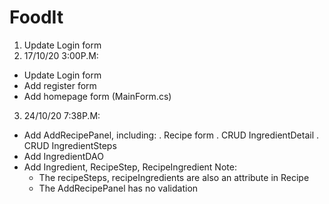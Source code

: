 # FoodIt
1. Update Login form
2. 17/10/20 3:00P.M: 
  + Update Login form
  + Add register form
  + Add homepage form (MainForm.cs)
  
3. 24/10/20 7:38P.M:
  + Add AddRecipePanel, including:
    . Recipe form
    . CRUD IngredientDetail
    . CRUD IngredientSteps
  + Add IngredientDAO
  + Add Ingredient, RecipeStep, RecipeIngredient
  Note:
    + The recipeSteps, recipeIngredients are also an attribute in Recipe
    + The AddRecipePanel has no validation 
